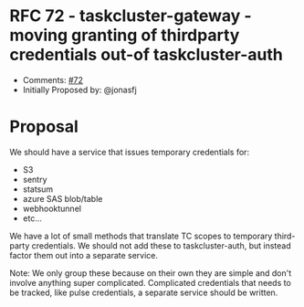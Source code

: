 # RFC 72 - taskcluster-gateway - moving granting of thirdparty credentials out-of taskcluster-auth
* Comments: [#72](https://api.github.com/repos/taskcluster/taskcluster-rfcs/issues/72)
* Initially Proposed by: @jonasfj

# Proposal
We should have a service that issues temporary credentials for:
 * S3
 * sentry
 * statsum
 * azure SAS blob/table
 * webhooktunnel
 * etc...

We have a lot of small methods that translate TC scopes to temporary third-party credentials.
We should not add these to taskcluster-auth, but instead factor them out into a separate service.

Note: We only group these because on their own they are simple and don't involve anything super complicated. Complicated credentials that needs to be tracked, like pulse credentials, a separate service should be written.